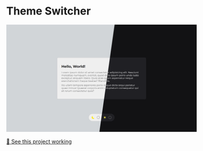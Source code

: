 # Theme Switcher

![preview](./.github/preview.png)

[🔗 See this project working](https://ramfidev.github.io/theme-switcher/)
